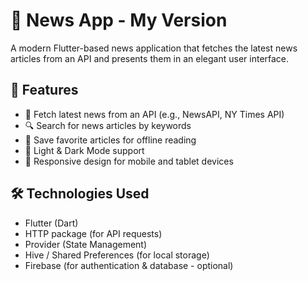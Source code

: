 # 📱 News App - My Version

A modern Flutter-based news application that fetches the latest news articles from an API and presents them in an elegant user interface.

## 🚀 Features

- 📰 Fetch latest news from an API (e.g., NewsAPI, NY Times API)
- 🔍 Search for news articles by keywords
- 📌 Save favorite articles for offline reading
- 🌙 Light & Dark Mode support
- 📱 Responsive design for mobile and tablet devices

## 🛠️ Technologies Used

- Flutter (Dart)
- HTTP package (for API requests)
- Provider (State Management)
- Hive / Shared Preferences (for local storage)
- Firebase (for authentication & database - optional)
